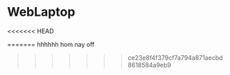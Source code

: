 # WebLaptop
<<<<<<< HEAD

=======
hhhhhh hom nay off
>>>>>>> ce23e8f4f379cf7a794a871aecbd8618584a9eb9
